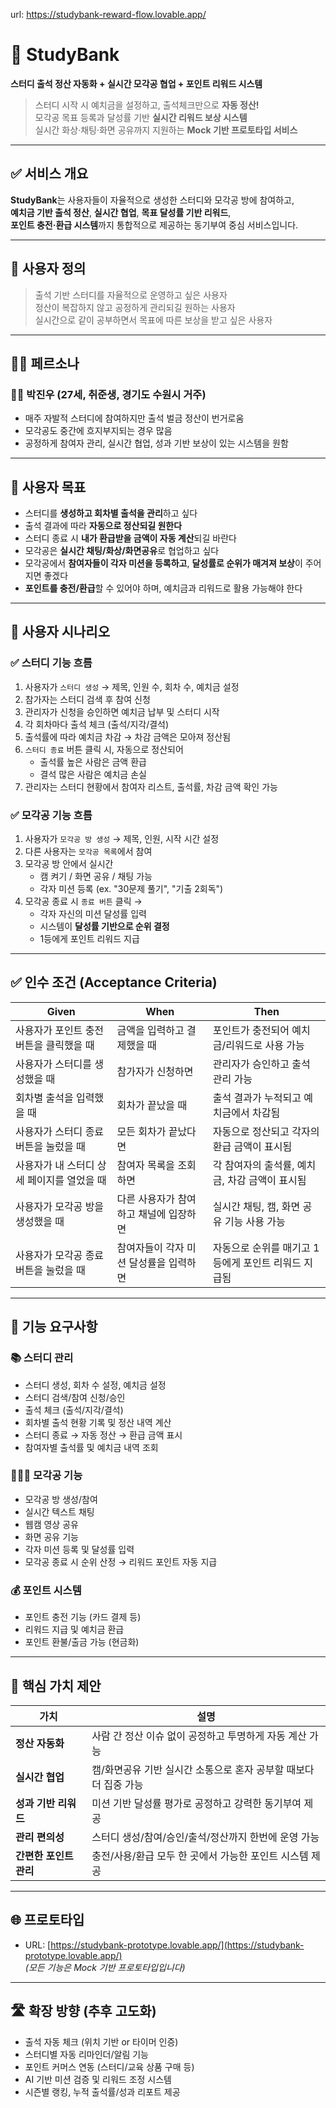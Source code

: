 url: https://studybank-reward-flow.lovable.app/

# 💸 StudyBank  
**스터디 출석 정산 자동화 + 실시간 모각공 협업 + 포인트 리워드 시스템**  
> 스터디 시작 시 예치금을 설정하고, 출석체크만으로 **자동 정산!**  
> 모각공 목표 등록과 달성률 기반 **실시간 리워드 보상 시스템**  
> 실시간 화상·채팅·화면 공유까지 지원하는 **Mock 기반 프로토타입 서비스**

---

## ✅ 서비스 개요

**StudyBank**는 사용자들이 자율적으로 생성한 스터디와 모각공 방에 참여하고,  
**예치금 기반 출석 정산**, **실시간 협업**, **목표 달성률 기반 리워드**,  
**포인트 충전·환급 시스템**까지 통합적으로 제공하는 동기부여 중심 서비스입니다.

---

## 👤 사용자 정의

> 출석 기반 스터디를 자율적으로 운영하고 싶은 사용자  
> 정산이 복잡하지 않고 공정하게 관리되길 원하는 사용자  
> 실시간으로 같이 공부하면서 목표에 따른 보상을 받고 싶은 사용자

---

## 🧍‍♀️ 페르소나

### 🧑‍💻 박진우 (27세, 취준생, 경기도 수원시 거주)

- 매주 자발적 스터디에 참여하지만 출석 벌금 정산이 번거로움  
- 모각공도 중간에 흐지부지되는 경우 많음  
- 공정하게 참여자 관리, 실시간 협업, 성과 기반 보상이 있는 시스템을 원함

---

## 🎯 사용자 목표

- 스터디를 **생성하고 회차별 출석을 관리**하고 싶다  
- 출석 결과에 따라 **자동으로 정산되길 원한다**  
- 스터디 종료 시 **내가 환급받을 금액이 자동 계산**되길 바란다  
- 모각공은 **실시간 채팅/화상/화면공유**로 협업하고 싶다  
- 모각공에서 **참여자들이 각자 미션을 등록하고**, **달성률로 순위가 매겨져 보상**이 주어지면 좋겠다  
- **포인트를 충전/환급**할 수 있어야 하며, 예치금과 리워드로 활용 가능해야 한다

---

## 📘 사용자 시나리오

### ✅ 스터디 기능 흐름

1. 사용자가 `스터디 생성` → 제목, 인원 수, 회차 수, 예치금 설정  
2. 참가자는 스터디 검색 후 참여 신청  
3. 관리자가 신청을 승인하면 예치금 납부 및 스터디 시작  
4. 각 회차마다 출석 체크 (출석/지각/결석)  
5. 출석률에 따라 예치금 차감 → 차감 금액은 모아져 정산됨  
6. `스터디 종료` 버튼 클릭 시, 자동으로 정산되어  
   - 출석률 높은 사람은 금액 환급  
   - 결석 많은 사람은 예치금 손실  
7. 관리자는 스터디 현황에서 참여자 리스트, 출석률, 차감 금액 확인 가능  

### ✅ 모각공 기능 흐름

1. 사용자가 `모각공 방 생성` → 제목, 인원, 시작 시간 설정  
2. 다른 사용자는 `모각공 목록`에서 참여  
3. 모각공 방 안에서 실시간
   - 캠 켜기 / 화면 공유 / 채팅 가능  
   - 각자 미션 등록 (ex. "30문제 풀기", "기출 2회독")  
4. 모각공 종료 시 `종료 버튼` 클릭 →  
   - 각자 자신의 미션 달성률 입력  
   - 시스템이 **달성률 기반으로 순위 결정**  
   - 1등에게 포인트 리워드 지급

---

## ✅ 인수 조건 (Acceptance Criteria)

| Given                                    | When                                      | Then                                                              |
|-----------------------------------------|-------------------------------------------|-------------------------------------------------------------------|
| 사용자가 포인트 충전 버튼을 클릭했을 때    | 금액을 입력하고 결제했을 때                 | 포인트가 충전되어 예치금/리워드로 사용 가능                      |
| 사용자가 스터디를 생성했을 때             | 참가자가 신청하면                          | 관리자가 승인하고 출석 관리 가능                                  |
| 회차별 출석을 입력했을 때                  | 회차가 끝났을 때                            | 출석 결과가 누적되고 예치금에서 차감됨                            |
| 사용자가 스터디 종료 버튼을 눌렀을 때     | 모든 회차가 끝났다면                        | 자동으로 정산되고 각자의 환급 금액이 표시됨                       |
| 사용자가 내 스터디 상세 페이지를 열었을 때 | 참여자 목록을 조회하면                      | 각 참여자의 출석률, 예치금, 차감 금액이 표시됨                    |
| 사용자가 모각공 방을 생성했을 때           | 다른 사용자가 참여하고 채널에 입장하면       | 실시간 채팅, 캠, 화면 공유 기능 사용 가능                         |
| 사용자가 모각공 종료 버튼을 눌렀을 때       | 참여자들이 각자 미션 달성률을 입력하면       | 자동으로 순위를 매기고 1등에게 포인트 리워드 지급됨               |

---

## 🔧 기능 요구사항

### 📚 스터디 관리

- 스터디 생성, 회차 수 설정, 예치금 설정
- 스터디 검색/참여 신청/승인
- 출석 체크 (출석/지각/결석)
- 회차별 출석 현황 기록 및 정산 내역 계산
- 스터디 종료 → 자동 정산 → 환급 금액 표시
- 참여자별 출석률 및 예치금 내역 조회

### 🧑‍🤝‍🧑 모각공 기능

- 모각공 방 생성/참여
- 실시간 텍스트 채팅
- 웹캠 영상 공유
- 화면 공유 기능
- 각자 미션 등록 및 달성률 입력
- 모각공 종료 시 순위 산정 → 리워드 포인트 자동 지급

### 💰 포인트 시스템

- 포인트 충전 기능 (카드 결제 등)
- 리워드 지급 및 예치금 환급
- 포인트 환불/출금 가능 (현금화)

---

## 📌 핵심 가치 제안

| 가치              | 설명                                                        |
|-------------------|-------------------------------------------------------------|
| **정산 자동화**     | 사람 간 정산 이슈 없이 공정하고 투명하게 자동 계산 가능             |
| **실시간 협업**     | 캠/화면공유 기반 실시간 소통으로 혼자 공부할 때보다 더 집중 가능       |
| **성과 기반 리워드** | 미션 기반 달성률 평가로 공정하고 강력한 동기부여 제공                 |
| **관리 편의성**     | 스터디 생성/참여/승인/출석/정산까지 한번에 운영 가능                  |
| **간편한 포인트 관리** | 충전/사용/환급 모두 한 곳에서 가능한 포인트 시스템 제공              |

---

## 🌐 프로토타입

- URL: [https://studybank-prototype.lovable.app/](https://studybank-prototype.lovable.app/)  
  *(모든 기능은 Mock 기반 프로토타입입니다)*

---

## 🛣 확장 방향 (추후 고도화)

- 출석 자동 체크 (위치 기반 or 타이머 인증)  
- 스터디별 자동 리마인더/알림 기능  
- 포인트 커머스 연동 (스터디/교육 상품 구매 등)  
- AI 기반 미션 검증 및 리워드 조정 시스템  
- 시즌별 랭킹, 누적 출석률/성과 리포트 제공  
